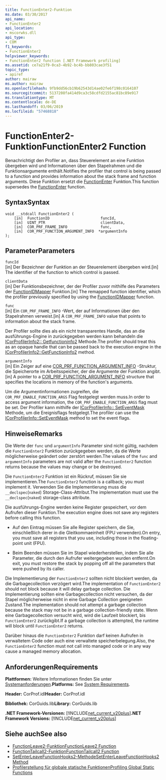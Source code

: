 ```yaml
---
title: FunctionEnter2-Funktion
ms.date: 03/30/2017
api_name:
- FunctionEnter2
api_location:
- mscorwks.dll
api_type:
- COM
f1_keywords:
- FunctionEnter2
helpviewer_keywords:
- FunctionEnter2 function [.NET Framework profiling]
ms.assetid: ce7a21f9-0ca3-4b92-bc4b-bb803cae3f51
topic_type:
- apiref
author: mairaw
ms.author: mairaw
ms.openlocfilehash: 9fb9dd56cb19b62543d14ae02fe6f198c0164107
ms.sourcegitcommit: 5137208fa414d9ca3c58cdfd2155ac81bc89e917
ms.translationtype: MT
ms.contentlocale: de-DE
ms.lasthandoff: 03/06/2019
ms.locfileid: "57468818"
---
```

# <a name="functionenter2-function"></a><span data-ttu-id="a16c9-102">FunctionEnter2-Funktion</span><span class="sxs-lookup"><span data-stu-id="a16c9-102">FunctionEnter2 Function</span></span>
<span data-ttu-id="a16c9-103">Benachrichtigt den Profiler an, dass Steuerelement an eine Funktion übergeben wird und Informationen über den Stapelrahmen und die Funktionsargumente enthält.</span><span class="sxs-lookup"><span data-stu-id="a16c9-103">Notifies the profiler that control is being passed to a function and provides information about the stack frame and function arguments.</span></span> <span data-ttu-id="a16c9-104">Diese Funktion ersetzt die [FunctionEnter](../../../../docs/framework/unmanaged-api/profiling/functionenter-function.md) Funktion.</span><span class="sxs-lookup"><span data-stu-id="a16c9-104">This function supersedes the [FunctionEnter](../../../../docs/framework/unmanaged-api/profiling/functionenter-function.md) function.</span></span>  
  
## <a name="syntax"></a><span data-ttu-id="a16c9-105">Syntax</span><span class="sxs-lookup"><span data-stu-id="a16c9-105">Syntax</span></span>  
  
```  
void __stdcall FunctionEnter2 (  
    [in]  FunctionID                       funcId,   
    [in]  UINT_PTR                         clientData,   
    [in]  COR_PRF_FRAME_INFO               func,   
    [in]  COR_PRF_FUNCTION_ARGUMENT_INFO  *argumentInfo  
);  
```  
  
## <a name="parameters"></a><span data-ttu-id="a16c9-106">Parameter</span><span class="sxs-lookup"><span data-stu-id="a16c9-106">Parameters</span></span>  
 `funcId`  
 <span data-ttu-id="a16c9-107">[in] Der Bezeichner der Funktion an der Steuerelement übergeben wird.</span><span class="sxs-lookup"><span data-stu-id="a16c9-107">[in] The identifier of the function to which control is passed.</span></span>  
  
 `clientData`  
 <span data-ttu-id="a16c9-108">[in] Der Funktionsbezeichner, der der Profiler zuvor mithilfe des Parameters der [FunctionIDMapper](../../../../docs/framework/unmanaged-api/profiling/functionidmapper-function.md) Funktion.</span><span class="sxs-lookup"><span data-stu-id="a16c9-108">[in] The remapped function identifier, which the profiler previously specified by using the [FunctionIDMapper](../../../../docs/framework/unmanaged-api/profiling/functionidmapper-function.md) function.</span></span>  
  
 `func`  
 <span data-ttu-id="a16c9-109">[in] Ein `COR_PRF_FRAME_INFO` -Wert, der auf Informationen über den Stapelrahmen verweist.</span><span class="sxs-lookup"><span data-stu-id="a16c9-109">[in] A `COR_PRF_FRAME_INFO` value that points to information about the stack frame.</span></span>  
  
 <span data-ttu-id="a16c9-110">Der Profiler sollte dies als ein nicht transparentes Handle, das an die ausführungs-Engine in zurückgegeben werden kann behandeln die [ICorProfilerInfo2:: Getfunctioninfo2](../../../../docs/framework/unmanaged-api/profiling/icorprofilerinfo2-getfunctioninfo2-method.md) Methode.</span><span class="sxs-lookup"><span data-stu-id="a16c9-110">The profiler should treat this as an opaque handle that can be passed back to the execution engine in the [ICorProfilerInfo2::GetFunctionInfo2](../../../../docs/framework/unmanaged-api/profiling/icorprofilerinfo2-getfunctioninfo2-method.md) method.</span></span>  
  
 `argumentInfo`  
 <span data-ttu-id="a16c9-111">[in] Ein Zeiger auf eine [COR_PRF_FUNCTION_ARGUMENT_INFO](../../../../docs/framework/unmanaged-api/profiling/cor-prf-function-argument-info-structure.md) -Struktur, die Speicherorte im Arbeitsspeicher, der die Argumente der Funktion angibt.</span><span class="sxs-lookup"><span data-stu-id="a16c9-111">[in] A pointer to a [COR_PRF_FUNCTION_ARGUMENT_INFO](../../../../docs/framework/unmanaged-api/profiling/cor-prf-function-argument-info-structure.md) structure that specifies the locations in memory of the function's arguments.</span></span>  
  
 <span data-ttu-id="a16c9-112">Um die Argumentinformationen zugreifen, die `COR_PRF_ENABLE_FUNCTION_ARGS` Flag festgelegt werden muss.</span><span class="sxs-lookup"><span data-stu-id="a16c9-112">In order to access argument information, the `COR_PRF_ENABLE_FUNCTION_ARGS` flag must be set.</span></span> <span data-ttu-id="a16c9-113">Der Profiler kann mithilfe der [ICorProfilerInfo:: SetEventMask](../../../../docs/framework/unmanaged-api/profiling/icorprofilerinfo-seteventmask-method.md) Methode, um die Ereignisflags festgelegt.</span><span class="sxs-lookup"><span data-stu-id="a16c9-113">The profiler can use the [ICorProfilerInfo::SetEventMask](../../../../docs/framework/unmanaged-api/profiling/icorprofilerinfo-seteventmask-method.md) method to set the event flags.</span></span>  
  
## <a name="remarks"></a><span data-ttu-id="a16c9-114">Hinweise</span><span class="sxs-lookup"><span data-stu-id="a16c9-114">Remarks</span></span>  
 <span data-ttu-id="a16c9-115">Die Werte der `func` und `argumentInfo` Parameter sind nicht gültig, nachdem die `FunctionEnter2` Funktion zurückgegeben werden, da die Werte möglicherweise geändert oder zerstört werden.</span><span class="sxs-lookup"><span data-stu-id="a16c9-115">The values of the `func` and `argumentInfo` parameters are not valid after the `FunctionEnter2` function returns because the values may change or be destroyed.</span></span>  
  
 <span data-ttu-id="a16c9-116">Die `FunctionEnter2` Funktion ist ein Rückruf, müssen Sie sie implementieren.</span><span class="sxs-lookup"><span data-stu-id="a16c9-116">The `FunctionEnter2` function is a callback; you must implement it.</span></span> <span data-ttu-id="a16c9-117">Verwenden Sie die Implementierung muss die `__declspec`(`naked`) Storage-Class-Attribut.</span><span class="sxs-lookup"><span data-stu-id="a16c9-117">The implementation must use the `__declspec`(`naked`) storage-class attribute.</span></span>  
  
 <span data-ttu-id="a16c9-118">Die ausführungs-Engine werden keine Register gespeichert, vor dem Aufrufen dieser Funktion.</span><span class="sxs-lookup"><span data-stu-id="a16c9-118">The execution engine does not save any registers before calling this function.</span></span>  
  
-   <span data-ttu-id="a16c9-119">Auf den Eintrag müssen Sie alle Register speichern, die Sie, einschließlich derer in die Gleitkommaeinheit (FPU verwenden).</span><span class="sxs-lookup"><span data-stu-id="a16c9-119">On entry, you must save all registers that you use, including those in the floating-point unit (FPU).</span></span>  
  
-   <span data-ttu-id="a16c9-120">Beim Beenden müssen Sie im Stapel wiederherstellen, indem Sie alle Parameter, die durch den Aufrufer weitergegeben wurden entfernt.</span><span class="sxs-lookup"><span data-stu-id="a16c9-120">On exit, you must restore the stack by popping off all the parameters that were pushed by its caller.</span></span>  
  
 <span data-ttu-id="a16c9-121">Die Implementierung der `FunctionEnter2` sollten nicht blockiert werden, da die Garbagecollection verzögert wird.</span><span class="sxs-lookup"><span data-stu-id="a16c9-121">The implementation of `FunctionEnter2` should not block because it will delay garbage collection.</span></span> <span data-ttu-id="a16c9-122">Die Implementierung sollten eine Garbagecollection nicht versuchen, da der Stapel möglicherweise nicht in eine Garbage Collection geeigneten Zustand.</span><span class="sxs-lookup"><span data-stu-id="a16c9-122">The implementation should not attempt a garbage collection because the stack may not be in a garbage collection-friendly state.</span></span> <span data-ttu-id="a16c9-123">Wenn eine Garbagecollection versucht wird, wird die Laufzeit blockiert, bis `FunctionEnter2` zurückgibt.</span><span class="sxs-lookup"><span data-stu-id="a16c9-123">If a garbage collection is attempted, the runtime will block until `FunctionEnter2` returns.</span></span>  
  
 <span data-ttu-id="a16c9-124">Darüber hinaus die `FunctionEnter2` Funktion darf keinen Aufrufen in verwaltetem Code oder auch eine verwaltete speicherbelegung.</span><span class="sxs-lookup"><span data-stu-id="a16c9-124">Also, the `FunctionEnter2` function must not call into managed code or in any way cause a managed memory allocation.</span></span>  
  
## <a name="requirements"></a><span data-ttu-id="a16c9-125">Anforderungen</span><span class="sxs-lookup"><span data-stu-id="a16c9-125">Requirements</span></span>  
 <span data-ttu-id="a16c9-126">**Plattformen:** Weitere Informationen finden Sie unter [Systemanforderungen](../../../../docs/framework/get-started/system-requirements.md).</span><span class="sxs-lookup"><span data-stu-id="a16c9-126">**Platforms:** See [System Requirements](../../../../docs/framework/get-started/system-requirements.md).</span></span>  
  
 <span data-ttu-id="a16c9-127">**Header:** CorProf.idl</span><span class="sxs-lookup"><span data-stu-id="a16c9-127">**Header:** CorProf.idl</span></span>  
  
 <span data-ttu-id="a16c9-128">**Bibliothek:** CorGuids.lib</span><span class="sxs-lookup"><span data-stu-id="a16c9-128">**Library:** CorGuids.lib</span></span>  
  
 <span data-ttu-id="a16c9-129">**.NET Framework-Versionen:** [!INCLUDE[net_current_v20plus](../../../../includes/net-current-v20plus-md.md)]</span><span class="sxs-lookup"><span data-stu-id="a16c9-129">**.NET Framework Versions:** [!INCLUDE[net_current_v20plus](../../../../includes/net-current-v20plus-md.md)]</span></span>  
  
## <a name="see-also"></a><span data-ttu-id="a16c9-130">Siehe auch</span><span class="sxs-lookup"><span data-stu-id="a16c9-130">See also</span></span>
- [<span data-ttu-id="a16c9-131">FunctionLeave2-Funktion</span><span class="sxs-lookup"><span data-stu-id="a16c9-131">FunctionLeave2 Function</span></span>](../../../../docs/framework/unmanaged-api/profiling/functionleave2-function.md)
- [<span data-ttu-id="a16c9-132">FunctionTailcall2-Funktion</span><span class="sxs-lookup"><span data-stu-id="a16c9-132">FunctionTailcall2 Function</span></span>](../../../../docs/framework/unmanaged-api/profiling/functiontailcall2-function.md)
- [<span data-ttu-id="a16c9-133">SetEnterLeaveFunctionHooks2-Methode</span><span class="sxs-lookup"><span data-stu-id="a16c9-133">SetEnterLeaveFunctionHooks2 Method</span></span>](../../../../docs/framework/unmanaged-api/profiling/icorprofilerinfo2-setenterleavefunctionhooks2-method.md)
- [<span data-ttu-id="a16c9-134">Profilerstellung für globale statische Funktionen</span><span class="sxs-lookup"><span data-stu-id="a16c9-134">Profiling Global Static Functions</span></span>](../../../../docs/framework/unmanaged-api/profiling/profiling-global-static-functions.md)
